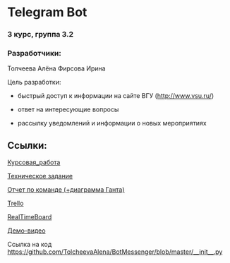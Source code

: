 # Telegram Bot

### 3 курс, группа 3.2
### Разработчики:
Толчеева Алёна
Фирсова Ирина

Цель разработки:

- быстрый доступ к информации на сайте ВГУ (http://www.vsu.ru/)

- ответ на интересующие вопросы

- рассылку уведомлений и информации о новых мероприятиях

## Ссылки:

[Курсовая_работа](https://github.com/TolcheevaAlena/BotMessenger/blob/master/Курсовая%20работа.docx)

[Техническое задание](https://github.com/TolcheevaAlena/BotMessenger/blob/master/Техническое%20задание.docx)

[Отчет по команде (+диаграмма Ганта)](https://github.com/TolcheevaAlena/BotMessenger/blob/master/Отчет%20по%20команде.docx)

[Trello](https://trello.com/b/gSTMakbh/%D0%B1%D0%BE%D1%82-%D0%BC%D0%B5%D1%81%D1%81%D0%B5%D0%BD%D0%B4%D0%B6%D0%B5%D1%80) 

[RealTimeBoard](https://realtimeboard.com/app/board/o9J_kxmfw5E=/) 

[Демо-видео](https://github.com/TolcheevaAlena/BotMessenger/blob/master/video_2019-06-04_01-55-19.mp4)

Ссылка на код
https://github.com/TolcheevaAlena/BotMessenger/blob/master/__init__.py
